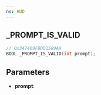 ```yaml
---
ns: HUD
---
```

## _PROMPT_IS_VALID

```c
// 0x347469FBDD1589A9
BOOL _PROMPT_IS_VALID(int prompt);
```

## Parameters
* **prompt**:
